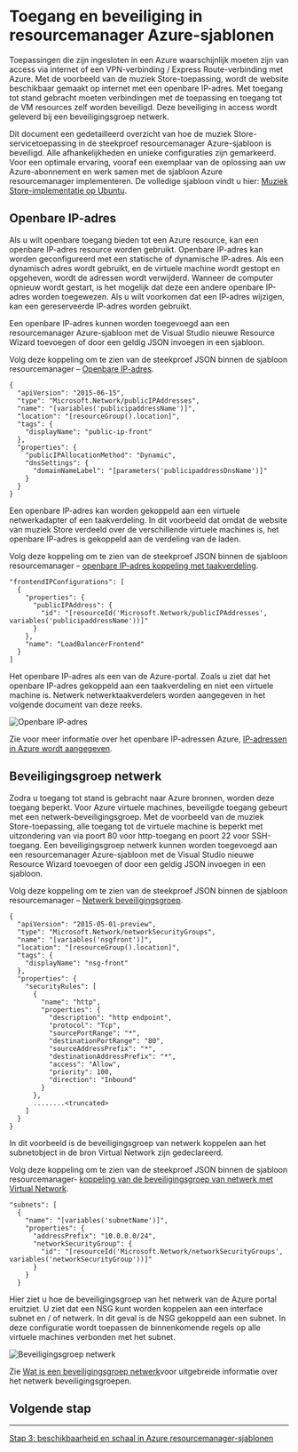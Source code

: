 <properties
   pageTitle="Toegang en beveiliging in Azure resourcemanager sjablonen | Microsoft Azure" 
   description="Azure virtuele machines DotNet Core zelfstudie"
   services="virtual-machines-linux"
   documentationCenter="virtual-machines"
   authors="neilpeterson"
   manager="timlt"
   editor="tysonn"
   tags="azure-service-management"/>

<tags
   ms.service="virtual-machines-linux"
   ms.devlang="na"
   ms.topic="article"
   ms.tgt_pltfrm="vm-linux"
   ms.workload="infrastructure"
   ms.date="09/21/2016"
   ms.author="nepeters"/>

# <a name="access-and-security-in-azure-resource-manager-templates"></a>Toegang en beveiliging in resourcemanager Azure-sjablonen

Toepassingen die zijn ingesloten in een Azure waarschijnlijk moeten zijn van access via internet of een VPN-verbinding / Express Route-verbinding met Azure. Met de voorbeeld van de muziek Store-toepassing, wordt de website beschikbaar gemaakt op internet met een openbare IP-adres. Met toegang tot stand gebracht moeten verbindingen met de toepassing en toegang tot de VM resources zelf worden beveiligd. Deze beveiliging in access wordt geleverd bij een beveiligingsgroep netwerk. 

Dit document een gedetailleerd overzicht van hoe de muziek Store-servicetoepassing in de steekproef resourcemanager Azure-sjabloon is beveiligd. Alle afhankelijkheden en unieke configuraties zijn gemarkeerd. Voor een optimale ervaring, vooraf een exemplaar van de oplossing aan uw Azure-abonnement en werk samen met de sjabloon Azure resourcemanager implementeren. De volledige sjabloon vindt u hier: [Muziek Store-implementatie op Ubuntu](https://github.com/Microsoft/dotnet-core-sample-templates/tree/master/dotnet-core-music-linux).


## <a name="public-ip-address"></a>Openbare IP-adres

Als u wilt openbare toegang bieden tot een Azure resource, kan een openbare IP-adres resource worden gebruikt. Openbare IP-adres kan worden geconfigureerd met een statische of dynamische IP-adres. Als een dynamisch adres wordt gebruikt, en de virtuele machine wordt gestopt en opgeheven, wordt de adressen wordt verwijderd. Wanneer de computer opnieuw wordt gestart, is het mogelijk dat deze een andere openbare IP-adres worden toegewezen. Als u wilt voorkomen dat een IP-adres wijzigen, kan een gereserveerde IP-adres worden gebruikt. 

Een openbare IP-adres kunnen worden toegevoegd aan een resourcemanager Azure-sjabloon met de Visual Studio nieuwe Resource Wizard toevoegen of door een geldig JSON invoegen in een sjabloon. 

Volg deze koppeling om te zien van de steekproef JSON binnen de sjabloon resourcemanager – [Openbare IP-adres](https://github.com/Microsoft/dotnet-core-sample-templates/blob/master/dotnet-core-music-linux/azuredeploy.json#L121).


```none
{
  "apiVersion": "2015-06-15",
  "type": "Microsoft.Network/publicIPAddresses",
  "name": "[variables('publicipaddressName')]",
  "location": "[resourceGroup().location]",
  "tags": {
    "displayName": "public-ip-front"
  },
  "properties": {
    "publicIPAllocationMethod": "Dynamic",
    "dnsSettings": {
      "domainNameLabel": "[parameters('publicipaddressDnsName')]"
    }
  }
}
```

Een openbare IP-adres kan worden gekoppeld aan een virtuele netwerkadapter of een taakverdeling. In dit voorbeeld dat omdat de website van muziek Store verdeeld over de verschillende virtuele machines is, het openbare IP-adres is gekoppeld aan de verdeling van de laden.

Volg deze koppeling om te zien van de steekproef JSON binnen de sjabloon resourcemanager – [openbare IP-adres koppeling met taakverdeling](https://github.com/Microsoft/dotnet-core-sample-templates/blob/master/dotnet-core-music-linux/azuredeploy.json#L208).

```none
"frontendIPConfigurations": [
  {
    "properties": {
      "publicIPAddress": {
        "id": "[resourceId('Microsoft.Network/publicIPAddresses', variables('publicipaddressName'))]"
      }
    },
    "name": "LoadBalancerFrontend"
  }
]
```

Het openbare IP-adres als een van de Azure-portal. Zoals u ziet dat het openbare IP-adres gekoppeld aan een taakverdeling en niet een virtuele machine is. Netwerk netwerktaakverdelers worden aangegeven in het volgende document van deze reeks.

![Openbare IP-adres](./media/virtual-machines-linux-dotnet-core/pubip.png)

Zie voor meer informatie over het openbare IP-adressen Azure, [IP-adressen in Azure wordt aangegeven](../virtual-network/virtual-network-ip-addresses-overview-arm.md).

## <a name="network-security-group"></a>Beveiligingsgroep netwerk

Zodra u toegang tot stand is gebracht naar Azure bronnen, worden deze toegang beperkt. Voor Azure virtuele machines, beveiligde toegang gebeurt met een netwerk-beveiligingsgroep. Met de voorbeeld van de muziek Store-toepassing, alle toegang tot de virtuele machine is beperkt met uitzondering van via poort 80 voor http-toegang en poort 22 voor SSH-toegang. Een beveiligingsgroep netwerk kunnen worden toegevoegd aan een resourcemanager Azure-sjabloon met de Visual Studio nieuwe Resource Wizard toevoegen of door een geldig JSON invoegen in een sjabloon.

Volg deze koppeling om te zien van de steekproef JSON binnen de sjabloon resourcemanager – [Netwerk beveiligingsgroep](https://github.com/Microsoft/dotnet-core-sample-templates/blob/master/dotnet-core-music-linux/azuredeploy.json#L68).

```none
{
  "apiVersion": "2015-05-01-preview",
  "type": "Microsoft.Network/networkSecurityGroups",
  "name": "[variables('nsgfront')]",
  "location": "[resourceGroup().location]",
  "tags": {
    "displayName": "nsg-front"
  },
  "properties": {
    "securityRules": [
      {
        "name": "http",
        "properties": {
          "description": "http endpoint",
          "protocol": "Tcp",
          "sourcePortRange": "*",
          "destinationPortRange": "80",
          "sourceAddressPrefix": "*",
          "destinationAddressPrefix": "*",
          "access": "Allow",
          "priority": 100,
          "direction": "Inbound"
        }
      },
      ........<truncated> 
    ]
  }
}
```

In dit voorbeeld is de beveiligingsgroep van netwerk koppelen aan het subnetobject in de bron Virtual Network zijn gedeclareerd. 

Volg deze koppeling om te zien van de steekproef JSON binnen de sjabloon resourcemanager- [koppeling van de beveiligingsgroep van netwerk met Virtual Network](https://github.com/Microsoft/dotnet-core-sample-templates/blob/master/dotnet-core-music-linux/azuredeploy.json#L158).


```none
"subnets": [
  {
    "name": "[variables('subnetName')]",
    "properties": {
      "addressPrefix": "10.0.0.0/24",
      "networkSecurityGroup": {
        "id": "[resourceId('Microsoft.Network/networkSecurityGroups', variables('networkSecurityGroup'))]"
      }
    }
  }
```

Hier ziet u hoe de beveiligingsgroep van het netwerk van de Azure portal eruitziet. U ziet dat een NSG kunt worden koppelen aan een interface subnet en / of netwerk. In dit geval is de NSG gekoppeld aan een subnet. In deze configuratie wordt toepassen de binnenkomende regels op alle virtuele machines verbonden met het subnet.

![Beveiligingsgroep netwerk](./media/virtual-machines-linux-dotnet-core/nsg.png)

Zie [Wat is een beveiligingsgroep netwerk]( https://azure.microsoft.com/documentation/articles/virtual-networks-nsg/)voor uitgebreide informatie over het netwerk beveiligingsgroepen.

## <a name="next-step"></a>Volgende stap

<hr>

[Stap 3: beschikbaarheid en schaal in Azure resourcemanager-sjablonen](./virtual-machines-linux-dotnet-core-4-availability-scale.md)
